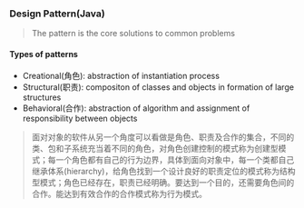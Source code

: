 ### Design Pattern(Java)

> The pattern is the core solutions to common problems

#### Types of patterns

- Creational(角色): abstraction of instantiation process
- Structural(职责): compositon of classes and objects in formation of large structures
- Behavioral(合作): abstraction of algorithm and assignment of responsibility between objects

> 面对对象的软件从另一个角度可以看做是角色、职责及合作的集合，不同的类、包和子系统充当着不同的角色，对角色创建控制的模式称为创建型模式；每一个角色都有自己的行为边界，具体到面向对象中，每一个类都自己继承体系(hierarchy)，给角色找到一个设计良好的职责定位的模式称为结构型模式；角色已经存在，职责已经明确。要达到一个目的，还需要角色间的合作。能达到有效合作的合作模式称为行为模式。

